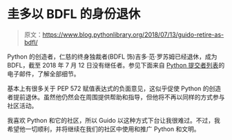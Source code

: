 # 圭多以 BDFL 的身份退休

> 原文：<https://www.blog.pythonlibrary.org/2018/07/13/guido-retire-as-bdfl/>

Python 的创造者，仁慈的终身独裁者(BDFL 饰)吉多·范·罗苏姆已经退休，成为 BDFL，截至 2018 年 7 月 12 日没有继任者。参见下面来自 [Python 提交者列表](https://mail.python.org/pipermail/python-committers/2018-July/005664.html)的电子邮件，了解全部细节。

基本上有很多关于 PEP 572 赋值表达式的负面意见，这似乎促使 Python 的创造者提前退休。虽然他仍然会在周围提供帮助和指导，但他将不再以同样的方式参与社区活动。

我喜欢 Python 和它的社区，所以 Guido 以这种方式下台让我很难过。不过，我希望他一切顺利，并将继续在我们的社区中使用和推广 Python 和文明。